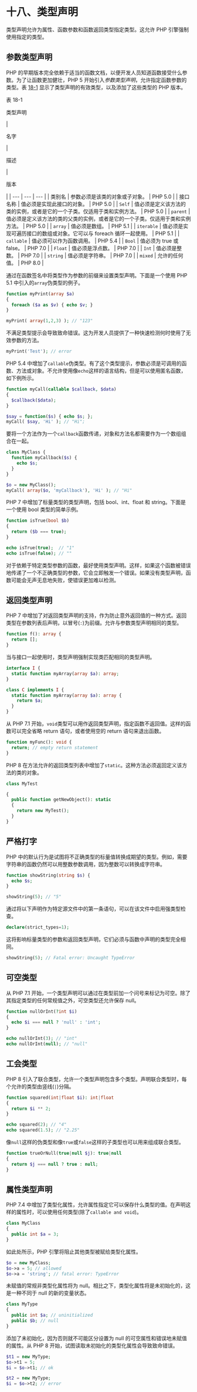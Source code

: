 # 十八、类型声明

类型声明允许为属性、函数参数和函数返回类型指定类型。这允许 PHP 引擎强制使用指定的类型。

## 参数类型声明

PHP 的早期版本完全依赖于适当的函数文档，以便开发人员知道函数接受什么参数。为了让函数更加健壮，PHP 5 开始引入*参数类型声明*，允许指定函数参数的类型。表 [18-1](#Tab1) 显示了类型声明的有效类型，以及添加了这些类型的 PHP 版本。

表 18-1

类型声明

<colgroup><col class="tcol1 align-left"> <col class="tcol2 align-left"> <col class="tcol3 align-left"></colgroup> 
| 

名字

 | 

描述

 | 

版本

 |
| --- | --- | --- |
| 类别名 | 参数必须是该类的对象或子对象。 | PHP 5.0 |
| 接口名称 | 值必须是实现此接口的对象。 | PHP 5.0 |
| `Self` | 值必须是定义该方法的类的实例，或者是它的一个子类。仅适用于类和实例方法。 | PHP 5.0 |
| `parent` | 值必须是定义该方法的类的父类的实例，或者是它的一个子类。仅适用于类和实例方法。 | PHP 5.0 |
| `array` | 值必须是数组。 | PHP 5.1 |
| `iterable` | 值必须是实现可遍历接口的数组或对象。它可以与 foreach 循环一起使用。 | PHP 5.1 |
| `callable` | 值必须可以作为函数调用。 | PHP 5.4 |
| `Bool` | 值必须为 true 或 false。 | PHP 7.0 |
| `Float` | 值必须是浮点数。 | PHP 7.0 |
| `Int` | 值必须是整数。 | PHP 7.0 |
| `string` | 值必须是字符串。 | PHP 7.0 |
| `mixed` | 允许的任何值。 | PHP 8.0 |

通过在函数签名中将类型作为参数的前缀来设置类型声明。下面是一个使用 PHP 5.1 中引入的`array`伪类型的例子。

```php
function myPrint(array $a)
{
  foreach ($a as $v) { echo $v; }
}

myPrint( array(1,2,3) ); // "123"

```

不满足类型提示会导致致命错误。这为开发人员提供了一种快速检测何时使用了无效参数的方法。

```php
myPrint('Test'); // error

```

PHP 5.4 中增加了`callable`伪类型。有了这个类型提示，参数必须是可调用的函数、方法或对象。不允许使用像`echo`这样的语言结构，但是可以使用匿名函数，如下例所示。

```php
function myCall(callable $callback, $data)
{
  $callback($data);
}

$say = function($s) { echo $s; };
myCall( $say, 'Hi' ); // "Hi";

```

要将一个方法作为一个`callback`函数传递，对象和方法名都需要作为一个数组组合在一起。

```php
class MyClass {
  function myCallback($s) {
    echo $s;
  }
}

$o = new MyClass();
myCall( array($o, 'myCallback'), 'Hi' ); // "Hi"

```

PHP 7 中增加了标量类型的类型声明，包括 bool、int、float 和 string。下面是一个使用 bool 类型的简单示例。

```php
function isTrue(bool $b)
{
  return ($b === true);
}

echo isTrue(true);  // "1"
echo isTrue(false); // ""

```

对于依赖于特定类型参数的函数，最好使用类型声明。这样，如果这个函数被错误地传递了一个不正确类型的参数，它会立即触发一个错误。如果没有类型声明，函数可能会无声无息地失败，使错误更加难以检测。

## 返回类型声明

PHP 7 中增加了对返回类型声明的支持，作为防止意外返回值的一种方式。返回类型在参数列表后声明，以冒号(`:`)为前缀。允许与参数类型声明相同的类型。

```php
function f(): array {
  return [];
}

```

当与接口一起使用时，类型声明强制实现类匹配相同的类型声明。

```php
interface I {
  static function myArray(array $a): array;
}

class C implements I {
  static function myArray(array $a): array {
    return $a;
  }
}

```

从 PHP 7.1 开始，`void`类型可以用作返回类型声明，指定函数不返回值。这样的函数可以完全省略 return 语句，或者使用空的 return 语句来退出函数。

```php
function myFunc(): void {
  return; // empty return statement
}

```

PHP 8 在方法允许的返回类型列表中增加了`static`。这种方法必须返回定义该方法的类的对象。

```php
class MyTest

{
  public function getNewObject(): static
  {
    return new MyTest();
  }
}

```

## 严格打字

PHP 中的默认行为是试图将不正确类型的标量值转换成期望的类型。例如，需要字符串的函数仍然可以用整数参数调用，因为整数可以转换成字符串。

```php
function showString(string $s) {
  echo $s;
}

showString(5); // "5"

```

通过将以下声明作为特定源文件中的第一条语句，可以在该文件中启用强类型检查。

```php
declare(strict_types=1);

```

这将影响标量类型的参数和返回类型声明，它们必须与函数中声明的类型完全相同。

```php
showString(5); // Fatal error: Uncaught TypeError

```

## 可空类型

从 PHP 7.1 开始，一个类型声明可以通过在类型前加一个问号来标记为可空。除了其指定类型的任何常规值之外，可空类型还允许保存 null。

```php
function nullOrInt(?int $i)
{
  echo $i === null ? 'null' : 'int';
}

echo nullOrInt(3); // "int"
echo nullOrInt(null); // "null"

```

## 工会类型

PHP 8 引入了联合类型，允许一个类型声明包含多个类型。声明联合类型时，每个允许的类型由竖线(`|`)分隔。

```php
function squared(int|float $i): int|float
{
  return $i ** 2;
}

echo squared(2); // "4"
echo squared(1.5); // "2.25"

```

像`null`这样的伪类型和像`true`或`false`这样的子类型也可以用来组成联合类型。

```php
function trueOrNull(true|null $j): true|null
{
  return $j === null ? true : null;
}

```

## 属性类型声明

PHP 7.4 中增加了类型化属性，允许属性指定它可以保存什么类型的值。在声明这样的属性时，可以使用任何类型(除了`callable and void`)。

```php
class MyClass
{
  public int $a = 3;
}

```

如此处所示，PHP 引擎将阻止其他类型被赋给类型化属性。

```php
$o = new MyClass;
$o->a = 5; // allowed
$o->a = 'string'; // fatal error: TypeError

```

未赋值的常规非类型化属性将为 null。相比之下，类型化属性将是未初始化的，这是一种不同于 null 的新的变量状态。

```php
class MyType
{
  public int $a; // uninitialized
  public $b; // null
}

```

添加了未初始化，因为否则就不可能区分设置为 null 的可空属性和错误地未赋值的属性。从 PHP 8 开始，试图读取未初始化的类型化属性会导致致命错误。

```php
$t1 = new MyType;
$o->t1 = 5;
$i = $o->t1; // ok

$t2 = new MyType;
$i = $o->t2; // error

```